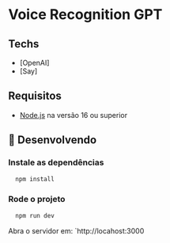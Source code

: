 # Voice Recognition GPT

## Techs

- [OpenAI]
- [Say]

## Requisitos

- [Node.js](https://nodejs.org/en/download/) na versão 16 ou superior

## 🚀 Desenvolvendo

### Instale as dependências

```sh
  npm install
```

### Rode o projeto

```sh
  npm run dev
```

Abra o servidor em: `http://locahost:3000
